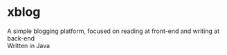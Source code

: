 # xblog
A simple blogging platform, focused on reading at front-end and writing at back-end  
Written in Java
